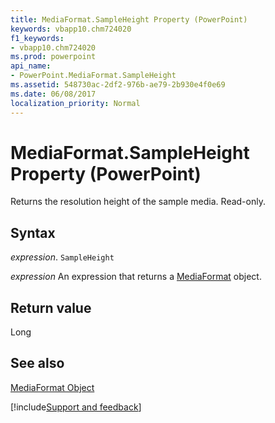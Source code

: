 ```yaml
---
title: MediaFormat.SampleHeight Property (PowerPoint)
keywords: vbapp10.chm724020
f1_keywords:
- vbapp10.chm724020
ms.prod: powerpoint
api_name:
- PowerPoint.MediaFormat.SampleHeight
ms.assetid: 548730ac-2df2-976b-ae79-2b930e4f0e69
ms.date: 06/08/2017
localization_priority: Normal
---
```



# MediaFormat.SampleHeight Property (PowerPoint)

Returns the resolution height of the sample media. Read-only.


## Syntax

 _expression_. `SampleHeight`

 _expression_ An expression that returns a [MediaFormat](./PowerPoint.MediaFormat.md) object.


## Return value

Long


## See also


[MediaFormat Object](PowerPoint.MediaFormat.md)

[!include[Support and feedback](~/includes/feedback-boilerplate.md)]